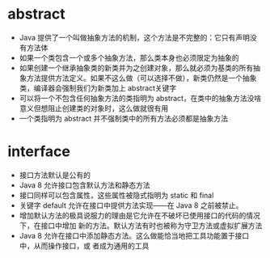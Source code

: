 # abstract

- Java 提供了一个叫做抽象方法的机制，这个方法是不完整的：它只有声明没有方法体  
- 如果一个类包含一个或多个抽象方法，那么类本身也必须限定为抽象的
- 如果创建一个继承抽象类的新类并为之创建对象，那么就必须为基类的所有抽象方法提供方法定义。如果不这么做（可以选择不做），新类仍然是一个抽象类，编译器会强制我们为新类加上 abstract关键字   
- 可以将一个不包含任何抽象方法的类指明为 abstract，在类中的抽象方法没啥意义但想阻止创建类的对象时，这么做就很有用 
- 一个类指明为 abstract 并不强制类中的所有方法必须都是抽象方法 

# interface

- 接口方法默认是公有的
- Java 8 允许接口包含默认方法和静态方法
- 接口同样可以包含属性，这些属性被隐式指明为 static 和 final
- 关键字 default 允许在接口中提供方法实现——在 Java 8 之前被禁止。
- 增加默认方法的极具说服力的理由是它允许在不破坏已使用接口的代码的情况下，在接口中增加
  新的方法。默认方法有时也被称为守卫方法或虚拟扩展方法  
- Java 8 允许在接口中添加静态方法。这么做能恰当地把工具功能置于接口中，从而操作接口，或
  者成为通用的工具  